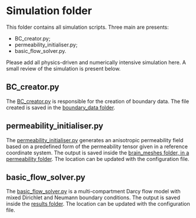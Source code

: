 # Simulation folder

This folder contains all simulation scripts. Three main are presents:
- BC_creator.py;
- permeability_initialiser.py;
- basic_flow_solver.py. 

Please add all physics-driven and numerically intensive simulation here. A small review of the simulation is present below. 

## BC_creator.py

The [BC_creator.py](BC_creator.py) is responsible for the creation of boundary data. The file created is saved in the 
[boundary_data folder](../../../boundary_data). 

## permeability_initialiser.py

The [permeability_initialiser.py](permeability_initialiser.py) generates an anisotropic permeability field based on a 
predefined form of the permeability tensor given in a reference coordinate system. 
The output is saved inside the [brain_meshes folder, in a permeability folder](../../../brain_meshes/b0000). The location can be updated with
the configuration file. 

## basic_flow_solver.py

The [basic_flow_solver.py](basic_flow_solver.py) is a multi-compartment Darcy flow model with mixed Dirichlet and 
Neumann boundary conditions. 
The output is saved inside the [results folder](../../../results). The location can be updated with the configuration file. 